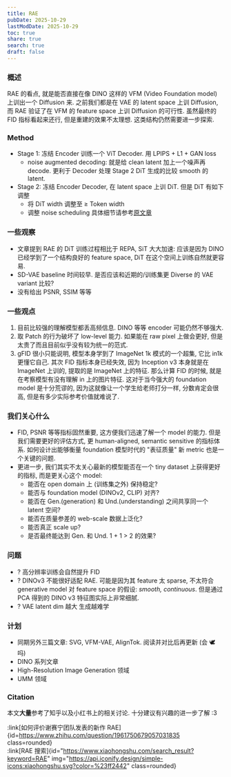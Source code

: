```yaml
---
title: RAE
pubDate: 2025-10-29
lastModDate: 2025-10-29
toc: true
share: true
search: true
draft: false
---
```


### 概述
RAE 的看点, 就是能否直接在像 DINO 这样的 VFM (Video Foundation model) 上训出一个 Diffusion 来. 之前我们都是在 VAE 的 latent space 上训 Diffusion, 而 RAE 验证了在 VFM 的 feature space 上训 Diffusion 的可行性. 虽然最终的 FID 指标看起来还行, 但是重建的效果不太理想. 这类结构仍然需要进一步探索.

### Method
- Stage 1: 冻结 Encoder 训练一个 ViT Decoder. 用 LPIPS + L1 + GAN loss
	- noise augmented decoding: 就是给 clean latent 加上一个噪声再 decode. 更利于 Decoder 处理 Stage 2 DiT 生成的比较 smooth 的 latent.
- Stage 2: 冻结 Encoder Decoder, 在 latent space 上训 DiT. 但是 DiT 有如下调整
	- 将 DiT width 调整至 $\geq$ Token width
	- 调整 noise scheduling
具体细节请参考[原文章](https://www.alphaxiv.org/abs/2510.11690)

### 一些观察
- 文章提到 RAE 的 DiT 训练过程相比于 REPA, SiT 大大加速: 应该是因为 DINO 已经学到了一个结构良好的 feature space, DiT 在这个空间上训练自然就更容易.
- SD-VAE baseline 时间较早. 是否应该和近期的/训练集更 Diverse 的 VAE variant 比较?
- 没有给出 PSNR, SSIM 等等


### 一些观点
1. 目前比较强的理解模型都丢高频信息. DINO 等等 encoder 可能仍然不够强大.
2. 取 Patch 的行为破坏了 low-level 能力. 如果能在 raw pixel 上做会更好, 但是太贵了而且目前似乎没有较为统一的范式.
3. gFID 很小只能说明, 模型本身学到了 ImageNet 1k 模式的一个超集, 它比 in1k 更懂它自己.  其次 FID 指标本身已经失效, 因为 Inception v3 本身就是在 ImageNet 上训的, 提取的是 ImageNet 上的特征. 那么计算 FID 的时候, 就是在考察模型有没有理解 in 上的图片特征. 这对于当今强大的 foundation model 是十分荒谬的, 因为这就像让一个学生给老师打分一样, 分数肯定会很高, 但是有多少实际参考价值就难说了.

### 我们关心什么
- FID, PSNR 等等指标固然重要, 这方便我们迅速了解一个 model 的能力. 但是我们需要更好的评估方式, 更 human-aligned, semantic sensitive 的指标体系. 如何设计出能够衡量 foundation 模型时代的 "表征质量" 新 metric 也是一个关键的问题.
- 更进一步, 我们其实不太关心最新的模型能否在一个 tiny dataset 上获得更好的指标, 而是更关心这个 model: 
	- 能否在 open domain 上 (训练集之外) 保持稳定?
	- 能否与 foundation model (DINOv2, CLIP) 对齐?
	- 能否在 Gen.(generation) 和 Und.(understanding) 之间共享同一个 latent 空间?
	- 能否在质量参差的 web-scale 数据上泛化?
	- 能否真正 scale up?
	- 是否最终能达到 Gen. 和 Und. 1 + 1 > 2 的效果?

### 问题
- ? 高分辨率训练会自然提升 FID
- ? DINOv3 不能很好适配 RAE. 可能是因为其 feature 太 sparse, 不太符合 generative model 对 feature space 的假设: *smooth, continuous*. 但是通过 PCA 得到的 DINO v3 特征图实际上非常细腻.
- ? VAE latent dim 越大 生成越难学

### 计划
- 同期另外三篇文章: SVG, VFM-VAE, AlignTok. 阅读并对比后再更新 (会 🕊 吗)
- DINO 系列文章
- High-Resolution Image Generation 领域
- UMM 领域

### Citation
本文**大量**参考了知乎以及小红书上的相关讨论. 十分建议有兴趣的进一步了解 \:3

:link[如何评价谢赛宁团队发表的新作 RAE]{id=https://www.zhihu.com/question/1961750679057031835 class=rounded}  
:link[RAE 搜索]{id="https://www.xiaohongshu.com/search_result?keyword=RAE" img="https://api.iconify.design/simple-icons:xiaohongshu.svg?color=%23ff2442" class=rounded}
